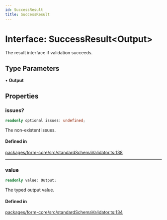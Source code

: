 ```yaml
---
id: SuccessResult
title: SuccessResult
---
```


# Interface: SuccessResult\<Output\>

The result interface if validation succeeds.

## Type Parameters

• **Output**

## Properties

### issues?

```ts
readonly optional issues: undefined;
```

The non-existent issues.

#### Defined in

[packages/form-core/src/standardSchemaValidator.ts:138](https://github.com/TanStack/form/blob/main/packages/form-core/src/standardSchemaValidator.ts#L138)

***

### value

```ts
readonly value: Output;
```

The typed output value.

#### Defined in

[packages/form-core/src/standardSchemaValidator.ts:134](https://github.com/TanStack/form/blob/main/packages/form-core/src/standardSchemaValidator.ts#L134)
